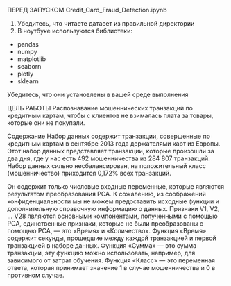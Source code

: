 ПЕРЕД ЗАПУСКОМ Credit_Card_Fraud_Detection.ipynb

1. Убедитесь, что читаете датасет из правильной директории
2. В ноутбуке используются библиотеки:
- pandas
- numpy
- matplotlib
- seaborn
- plotly
- sklearn
  
Убедитесь, что они установлены в вашей среде выполнения


ЦЕЛЬ РАБОТЫ
Распознавание мошеннических транзакций по кредитным картам, чтобы с клиентов не взималась плата за товары, которые они не покупали.

Содержание
Набор данных содержит транзакции, совершенные по кредитным картам в сентябре 2013 года держателями карт из Европы.
Этот набор данных представляет транзакции, которые произошли за два дня, где у нас есть 492 мошенничества из 284 807 транзакций. 
Набор данных сильно несбалансирован, на положительный класс (мошенничество) приходится 0,172% всех транзакций.

Он содержит только числовые входные переменные, которые являются результатом преобразования PCA. К сожалению, из соображений конфиденциальности мы не можем предоставить исходные функции и дополнительную справочную информацию о данных. 
Признаки V1, V2, … V28 являются основными компонентами, полученными с помощью PCA, единственные признаки, которые не были преобразованы с помощью PCA, — это «Время» и «Количество». Функция «Время» содержит секунды, прошедшие между каждой транзакцией и первой транзакцией в наборе данных. 
Функция «Сумма» — это сумма транзакции, эту функцию можно использовать, например, для зависимого от затрат обучения. 
Функция «Класс» — это переменная ответа, которая принимает значение 1 в случае мошенничества и 0 в противном случае.
